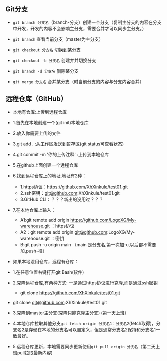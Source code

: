 ## Git分支

- `git branch 分支名`（branch-分支）创建一个分支（复制主分支的内容在分支中开发，开发的内容不会影响主分支，需要合并才可以同步主分支。）

- `git branch` 查看当前分支（master为主分支）

- `git checkout 分支名`  切换到某分支

- `git checkout -b 分支名`  创建并并切换分支

- `git branch -d 分支名`  删除某分支

- `git merge 分支名`  合并某分支（时当前分支的内容与分支内容合并） 

  

## 远程仓库（GitHub）

   

- 本地有仓库:上传到远程仓库

- 1.首先在本地创建一个(git init)本地仓库

- 2.放入你需要上传的文件

- 3.git add .  :从工作区发送到暂存区(git status可查看状态)

- 4.git commit -m '你的上传注释' :上传到本地仓库

- 5.在github上面创建一个远程仓库

- 6.找到远程仓库上的地址,地址有2种：

  - 1.https协议：https://github.com/XhXinkule/test01.git
  - 2.ssh密钥：git@github.com:XhXinkule/test01.git
  - 3.GitHub CLI：？？？新出的没用过？？？

- 7.在本地仓库上输入：

  - A1:git remote add origin https://github.com/LogoXG/My-warehouse.git ：https协议
  - A2：git remote add origin git@github.com:LogoXG/My-warehouse.git ：密钥
  - B:git push -u origin main （main 是分支名,第一次加-u,以后都不需要加,push-推）

  

- 如果本地没用仓库，远程有仓库：

- 1.在任意位置右键打开git Bash(软件)

- 2.克隆远程仓库,有两种方式: 一是通过https协议进行克隆,而是通过ssh密钥

  - git clone https://github.com/XhXinkule/test01.git
- git clone git@github.com:XhXinkule/test01.git
  
- 3.克隆到master主分支(克隆只能克隆主分支)  (第一天上班）

- 4.本地仓库拉取其他分支`git fetch origin 分支名1：分支名2`(fetch取得)，分支名2是存储在本地的分支名可以自定义，但是通常分支名2保持和分支名1一致最好。

- 5.远程仓库更新，本地需要同步更新使用`git pull origin 分支名`（第二天上班pull拉取最新内容)

  

  

  

  

  

